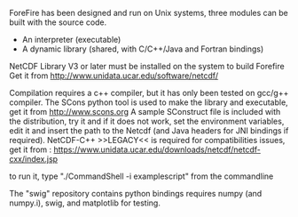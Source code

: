 ForeFire has been designed and run on Unix systems, three modules can be built with the source code.

  - An interpreter (executable)
  - A dynamic library (shared, with C/C++/Java and Fortran bindings)

NetCDF  Library V3 or later must be installed on the system to build Forefire
Get it from http://www.unidata.ucar.edu/software/netcdf/

Compilation requires a c++ compiler, but it has only been tested on gcc/g++ compiler.
The SCons python tool is used to make the library and executable, get it from  http://www.scons.org
A sample SConstruct file is included with the distribution, try it and if it does not work, set the environment variables, edit it and insert the path to the Netcdf (and Java headers for JNI bindings if required).
NetCDF-C++ >>LEGACY<< is required for compatibilities issues, get it from :
https://www.unidata.ucar.edu/downloads/netcdf/netcdf-cxx/index.jsp

to run it, type "./CommandShell -i examplescript" from the commandline

The "swig" repository contains python bindings requires numpy (and numpy.i), swig, and matplotlib for testing. 
